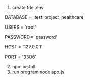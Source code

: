 1. create file .env

DATABASE = 'test_project_healthcare'

USERS = 'root'

PASSWORD= 'password'

HOST =  '127.0.0.1'

PORT = '3306'

2. npm install
3. run program node app.js